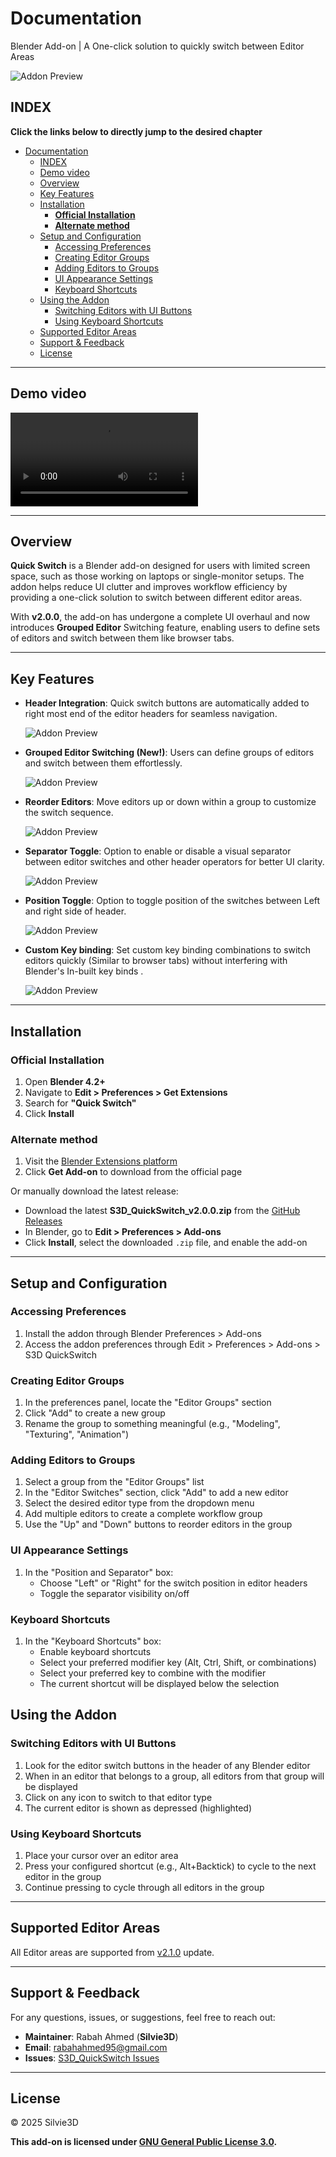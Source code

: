 # Documentation
Blender Add-on | A One-click solution to quickly switch between Editor Areas

<img src="Preview/cover.png" alt="Addon Preview">



## INDEX

**Click the links below to directly jump to the desired chapter**

- [Documentation](#documentation)
  - [INDEX](#index)
  - [Demo video](#demo-video)
  - [Overview](#overview)
  - [Key Features](#key-features)
  - [Installation](#installation)
    - [**Official Installation**](#official-installation)
    - [**Alternate method**](#alternate-method)
  - [Setup and Configuration](#setup-and-configuration)
    - [Accessing Preferences](#accessing-preferences)
    - [Creating Editor Groups](#creating-editor-groups)
    - [Adding Editors to Groups](#adding-editors-to-groups)
    - [UI Appearance Settings](#ui-appearance-settings)
    - [Keyboard Shortcuts](#keyboard-shortcuts)
  - [Using the Addon](#using-the-addon)
    - [Switching Editors with UI Buttons](#switching-editors-with-ui-buttons)
    - [Using Keyboard Shortcuts](#using-keyboard-shortcuts)
  - [Supported Editor Areas](#supported-editor-areas)
  - [Support \& Feedback](#support--feedback)
  - [License](#license)

---

## Demo video

   <video src="Preview/demo_video.mp4" alt="Addon Preview">?
   

---

## Overview

**Quick Switch** is a Blender add-on designed for users with limited screen space, such as those working on laptops or single-monitor setups. The addon helps reduce UI clutter and improves workflow efficiency by providing a one-click solution to switch between different editor areas.

With **v2.0.0**, the add-on has undergone a complete UI overhaul and now introduces **Grouped Editor** Switching feature, enabling users to define sets of editors and switch between them like browser tabs.

---

## Key Features

- **Header Integration**: Quick switch buttons are automatically added to right most end of the editor headers for seamless navigation.
 
   <img src="Preview/preview.png" alt="Addon Preview">

- **Grouped Editor Switching (New!)**: Users can define groups of editors and switch between them effortlessly.

   <img src="Preview/groups.png" alt="Addon Preview">
   
- **Reorder Editors**: Move editors up or down within a group to customize the switch sequence.  

   <img src="Preview/reorder.png" alt="Addon Preview">
   
- **Separator Toggle**: Option to enable or disable a visual separator between editor switches and other header operators for better UI clarity.  

   <img src="Preview/separator.png" alt="Addon Preview">
   
- **Position Toggle**: Option to toggle position of the switches between Left and right side of header.

   <img src="Preview/position.png" alt="Addon Preview">
- **Custom Key binding**: Set custom key binding combinations to switch editors quickly (Similar to browser tabs) without interfering with Blender's In-built key binds .

   <img src="Preview/keybinds.png" alt="Addon Preview">
   
---       

## Installation

### **Official Installation**

1. Open **Blender 4.2+**
2. Navigate to **Edit > Preferences > Get Extensions**
3. Search for **"Quick Switch"**
4. Click **Install**

### **Alternate method**

1. Visit the [Blender Extensions platform](https://extensions.blender.org/add-ons/s3d-quickswitch)
2. Click **Get Add-on** to download from the official page

Or manually download the latest release:

- Download the latest **S3D_QuickSwitch_v2.0.0.zip** from the [GitHub Releases](https://github.com/Silvie3D/S3D_QuickSwitch/releases)
- In Blender, go to **Edit > Preferences > Add-ons**
- Click **Install**, select the downloaded `.zip` file, and enable the add-on

---

## Setup and Configuration

### Accessing Preferences
1. Install the addon through Blender Preferences > Add-ons
2. Access the addon preferences through Edit > Preferences > Add-ons > S3D QuickSwitch

### Creating Editor Groups
1. In the preferences panel, locate the "Editor Groups" section
2. Click "Add" to create a new group
3. Rename the group to something meaningful (e.g., "Modeling", "Texturing", "Animation")

### Adding Editors to Groups
1. Select a group from the "Editor Groups" list
2. In the "Editor Switches" section, click "Add" to add a new editor
3. Select the desired editor type from the dropdown menu
4. Add multiple editors to create a complete workflow group
5. Use the "Up" and "Down" buttons to reorder editors in the group

### UI Appearance Settings
1. In the "Position and Separator" box:
   - Choose "Left" or "Right" for the switch position in editor headers
   - Toggle the separator visibility on/off

### Keyboard Shortcuts
1. In the "Keyboard Shortcuts" box:
   - Enable keyboard shortcuts
   - Select your preferred modifier key (Alt, Ctrl, Shift, or combinations)
   - Select your preferred key to combine with the modifier
   - The current shortcut will be displayed below the selection

## Using the Addon

### Switching Editors with UI Buttons
1. Look for the editor switch buttons in the header of any Blender editor
2. When in an editor that belongs to a group, all editors from that group will be displayed
3. Click on any icon to switch to that editor type
4. The current editor is shown as depressed (highlighted)

### Using Keyboard Shortcuts
1. Place your cursor over an editor area
2. Press your configured shortcut (e.g., Alt+Backtick) to cycle to the next editor in the group
3. Continue pressing to cycle through all editors in the group

---

## Supported Editor Areas

All Editor areas are supported from [v2.1.0](#) update.

---

## Support & Feedback

For any questions, issues, or suggestions, feel free to reach out:

- **Maintainer**: Rabah Ahmed (**Silvie3D**)
- **Email**: [rabahahmed95@gmail.com](mailto:rabahahmed95@gmail.com)
- **Issues**: [S3D_QuickSwitch Issues](https://github.com/Silvie3D/S3D_QuickSwitch/issues)

---

## License

© 2025 Silvie3D

**This add-on is licensed under [GNU General Public License 3.0](https://www.gnu.org/licenses/gpl-3.0.html).**